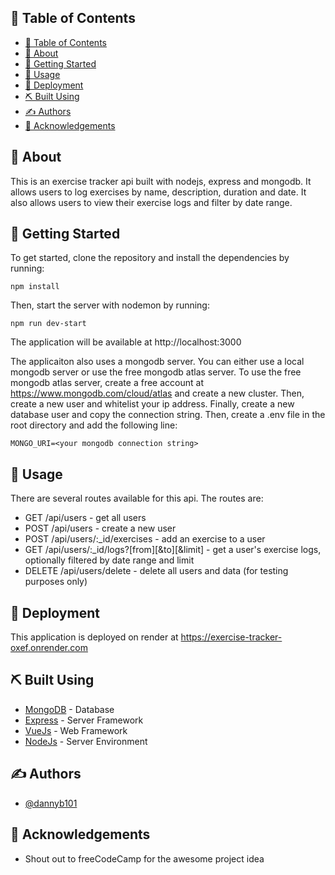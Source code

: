 

## 📝 Table of Contents

- [📝 Table of Contents](#-table-of-contents)
- [🧐 About ](#-about-)
- [🏁 Getting Started ](#-getting-started-)
- [🎈 Usage ](#-usage-)
- [🚀 Deployment ](#-deployment-)
- [⛏️ Built Using ](#️-built-using-)
- [✍️ Authors ](#️-authors-)
- [🎉 Acknowledgements ](#-acknowledgements-)

## 🧐 About <a name = "about"></a>

This is an exercise tracker api built with nodejs, express and mongodb. It allows users to log exercises by name, description, duration and date. It also allows users to view their exercise logs and filter by date range.

## 🏁 Getting Started <a name = "getting_started"></a>

To get started, clone the repository and install the dependencies by running:

```npm install```

Then, start the server with nodemon by running:

```npm run dev-start```

The application will be available at http://localhost:3000

The applicaiton also uses a mongodb server. You can either use a local mongodb server or use the free mongodb atlas server. To use the free mongodb atlas server, create a free account at https://www.mongodb.com/cloud/atlas and create a new cluster. Then, create a new user and whitelist your ip address. Finally, create a new database user and copy the connection string. Then, create a .env file in the root directory and add the following line:

```MONGO_URI=<your mongodb connection string>```

## 🎈 Usage <a name="usage"></a>

There are several routes available for this api. The routes are:

- GET /api/users - get all users
- POST /api/users - create a new user
- POST /api/users/:_id/exercises - add an exercise to a user
- GET /api/users/:_id/logs?[from][&to][&limit] - get a user's exercise logs, optionally filtered by date range and limit
- DELETE /api/users/delete - delete all users and data (for testing purposes only)


## 🚀 Deployment <a name = "deployment"></a>

This application is deployed on render at https://exercise-tracker-oxef.onrender.com

## ⛏️ Built Using <a name = "built_using"></a>

- [MongoDB](https://www.mongodb.com/) - Database
- [Express](https://expressjs.com/) - Server Framework
- [VueJs](https://vuejs.org/) - Web Framework
- [NodeJs](https://nodejs.org/en/) - Server Environment

## ✍️ Authors <a name = "authors"></a>

- [@dannyb101](https://github.com/dannyb101) 

## 🎉 Acknowledgements <a name = "acknowledgement"></a>

- Shout out to freeCodeCamp for the awesome project idea